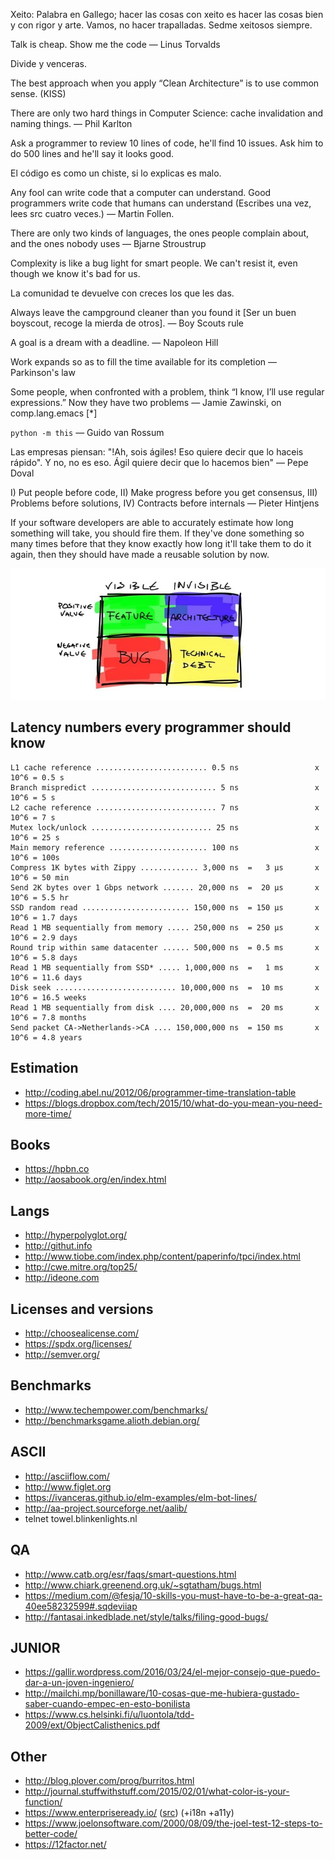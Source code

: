 Xeito: Palabra en Gallego; hacer las cosas con xeito es hacer las cosas bien y con rigor y arte. Vamos, no hacer trapalladas. Sedme xeitosos siempre.

Talk is cheap. Show me the code
— Linus Torvalds

Divide y venceras.

The best approach when you apply “Clean Architecture” is to use common sense. (KISS)

There are only two hard things in Computer Science: cache invalidation and naming things.
— Phil Karlton

Ask a programmer to review 10 lines of code, he'll find 10 issues. Ask him to do 500 lines and he'll say it looks good.

El código es como un chiste, si lo explicas es malo.

Any fool can write code that a computer can understand. Good programmers write code that humans can understand (Escribes una vez, lees src cuatro veces.)
— Martin Follen.

There are only two kinds of languages, the ones people complain about, and the ones nobody uses
— Bjarne Stroustrup

Complexity is like a bug light for smart people. We can't resist it, even though we know it's bad for us.

La comunidad te devuelve con creces los que les das.

Always leave the campground cleaner than you found it [Ser un buen boyscout, recoge la mierda de otros].
— Boy Scouts rule

A goal is a dream with a deadline.
— Napoleon Hill

Work expands so as to fill the time available for its completion
— Parkinson's law

Some people, when confronted with a problem, think “I know, I’ll use regular expressions.” Now they have two problems
— Jamie Zawinski, on comp.lang.emacs [*]

`python -m this`
— Guido van Rossum

Las empresas piensan: "!Ah, sois ágiles! Eso quiere decir que lo haceis rápido". Y no, no es eso. Ágil quiere decir que lo hacemos bien"
— Pepe Doval

I) Put people before code, II) Make progress before you get consensus, III) Problems before solutions, IV) Contracts before internals
— Pieter Hintjens

If your software developers are able to accurately estimate how long something will take, you should fire them. If they've done something so many times before that they know exactly how long it'll take them to do it again, then they should have made a reusable solution by now.



![software values table](imgs/SW_values_table.jpg)


Latency numbers every programmer should know
----------------------------------------------

    L1 cache reference ......................... 0.5 ns                 x 10^6 = 0.5 s
    Branch mispredict ............................ 5 ns                 x 10^6 = 5 s
    L2 cache reference ........................... 7 ns                 x 10^6 = 7 s
    Mutex lock/unlock ........................... 25 ns                 x 10^6 = 25 s
    Main memory reference ...................... 100 ns                 x 10^6 = 100s
    Compress 1K bytes with Zippy ............. 3,000 ns  =   3 µs       x 10^6 = 50 min
    Send 2K bytes over 1 Gbps network ....... 20,000 ns  =  20 µs       x 10^6 = 5.5 hr
    SSD random read ........................ 150,000 ns  = 150 µs       x 10^6 = 1.7 days
    Read 1 MB sequentially from memory ..... 250,000 ns  = 250 µs       x 10^6 = 2.9 days
    Round trip within same datacenter ...... 500,000 ns  = 0.5 ms       x 10^6 = 5.8 days
    Read 1 MB sequentially from SSD* ..... 1,000,000 ns  =   1 ms       x 10^6 = 11.6 days
    Disk seek ........................... 10,000,000 ns  =  10 ms       x 10^6 = 16.5 weeks
    Read 1 MB sequentially from disk .... 20,000,000 ns  =  20 ms       x 10^6 = 7.8 months
    Send packet CA->Netherlands->CA .... 150,000,000 ns  = 150 ms       x 10^6 = 4.8 years

Estimation
----------

* http://coding.abel.nu/2012/06/programmer-time-translation-table
* https://blogs.dropbox.com/tech/2015/10/what-do-you-mean-you-need-more-time/

Books
-----

* https://hpbn.co
* http://aosabook.org/en/index.html

Langs
-----

* http://hyperpolyglot.org/
* http://githut.info
* http://www.tiobe.com/index.php/content/paperinfo/tpci/index.html
* http://cwe.mitre.org/top25/
* http://ideone.com

Licenses and versions
---------------------

* http://choosealicense.com/
* https://spdx.org/licenses/
* http://semver.org/

Benchmarks
----------

* http://www.techempower.com/benchmarks/
* http://benchmarksgame.alioth.debian.org/

ASCII
-----

* http://asciiflow.com/
* http://www.figlet.org
* https://ivanceras.github.io/elm-examples/elm-bot-lines/
* http://aa-project.sourceforge.net/aalib/
* telnet towel.blinkenlights.nl

QA
--

* http://www.catb.org/esr/faqs/smart-questions.html
* http://www.chiark.greenend.org.uk/~sgtatham/bugs.html
* https://medium.com/@fesja/10-skills-you-must-have-to-be-a-great-qa-40ee58232599#.sqdeviiap
* http://fantasai.inkedblade.net/style/talks/filing-good-bugs/

JUNIOR
------

* https://gallir.wordpress.com/2016/03/24/el-mejor-consejo-que-puedo-dar-a-un-joven-ingeniero/
* http://mailchi.mp/bonillaware/10-cosas-que-me-hubiera-gustado-saber-cuando-empec-en-esto-bonilista
* https://www.cs.helsinki.fi/u/luontola/tdd-2009/ext/ObjectCalisthenics.pdf

Other
-----

* http://blog.plover.com/prog/burritos.html
* http://journal.stuffwithstuff.com/2015/02/01/what-color-is-your-function/
* https://www.enterpriseready.io/ ([src](https://github.com/enterpriseready/enterpriseready)) (+i18n +a11y)
* https://www.joelonsoftware.com/2000/08/09/the-joel-test-12-steps-to-better-code/
* https://12factor.net/
